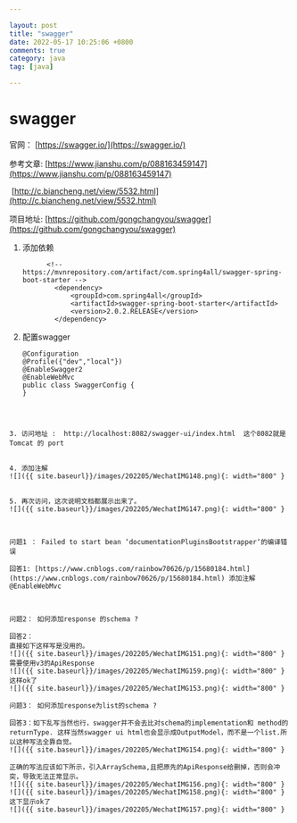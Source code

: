 ```yaml
---

layout: post
title: "swagger"
date: 2022-05-17 10:25:06 +0800
comments: true
category: java
tag: [java]

---
```


# swagger

官网： [https://swagger.io/](https://swagger.io/)



参考文章:  [https://www.jianshu.com/p/088163459147](https://www.jianshu.com/p/088163459147)

​			[http://c.biancheng.net/view/5532.html](http://c.biancheng.net/view/5532.html)



项目地址:  [https://github.com/gongchangyou/swagger](https://github.com/gongchangyou/swagger)



1. 添加依赖

   ```
         <!-- https://mvnrepository.com/artifact/com.spring4all/swagger-spring-boot-starter -->
           <dependency>
               <groupId>com.spring4all</groupId>
               <artifactId>swagger-spring-boot-starter</artifactId>
               <version>2.0.2.RELEASE</version>
           </dependency>
   ```

2. 配置swagger

	```
   @Configuration
   @Profile({"dev","local"})
   @EnableSwagger2
   @EnableWebMvc
   public class SwaggerConfig {
   }
  ```

   

3. 访问地址 :  http://localhost:8082/swagger-ui/index.html  这个8082就是 Tomcat 的 port


4. 添加注解
![]({{ site.baseurl}}/images/202205/WechatIMG148.png){: width="800" }


5. 再次访问，这次说明文档都展示出来了。
![]({{ site.baseurl}}/images/202205/WechatIMG147.png){: width="800" }  



问题1 ： Failed to start bean ‘documentationPluginsBootstrapper‘的编译错误

回答1: [https://www.cnblogs.com/rainbow70626/p/15680184.html](https://www.cnblogs.com/rainbow70626/p/15680184.html) 添加注解 @EnableWebMvc



问题2： 如何添加response 的schema ?

回答2： 
直接如下这样写是没用的。
![]({{ site.baseurl}}/images/202205/WechatIMG151.png){: width="800" }  
需要使用v3的ApiResponse
![]({{ site.baseurl}}/images/202205/WechatIMG159.png){: width="800" }  
这样ok了
![]({{ site.baseurl}}/images/202205/WechatIMG153.png){: width="800" } 

问题3： 如何添加response为list的schema ?

回答3：如下乱写当然也行，swagger并不会去比对schema的implementation和 method的returnType. 这样当然swagger ui html也会显示成OutputModel，而不是一个list.所以这种写法全靠自觉。
![]({{ site.baseurl}}/images/202205/WechatIMG154.png){: width="800" }  

正确的写法应该如下所示，引入ArraySchema,且把原先的ApiResponse给删掉，否则会冲突，导致无法正常显示。
![]({{ site.baseurl}}/images/202205/WechatIMG156.png){: width="800" }  
![]({{ site.baseurl}}/images/202205/WechatIMG158.png){: width="800" }  
这下显示ok了
![]({{ site.baseurl}}/images/202205/WechatIMG157.png){: width="800" }  



